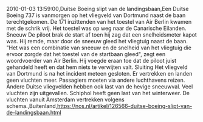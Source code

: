 2010-01-03 13:59:00,Duitse Boeing slipt van de landingsbaan,Een Duitse Boeing 737 is vanmorgen op het vliegveld van Dortmund naast de baan terechtgekomen. De 171 inzittenden van het toestel van Air Berlin kwamen met de schrik vrij. Het toestel was op weg naar de Canarische Eilanden. Sneeuw De piloot brak de start af toen hij zag dat een snelheidsmeter kapot was. Hij remde, maar door de sneeuw gleed het vliegtuig naast de baan. "Het was een combinatie van sneeuw en de snelheid van het vliegtuig die ervoor zorgde dat het toestel van de startbaan gleed", zegt een woordvoerder van Air Berlin. Hij voegde eraan toe dat de piloot juist gehandeld heeft en dat hem niets te verwijten valt. Sluiting Het vliegveld van Dortmund is na het incident meteen gesloten. Er vertrekken en landen geen vluchten meer. Passagiers moeten via andere luchthavens reizen. Andere Duitse vliegvelden hebben ook last van de hevige sneeuwval. Veel vluchten zijn uitgevallen. Schiphol heeft geen last van het winterweer. De vluchten vanuit Amsterdam vertrekken volgens schema.,Buitenland,https://nos.nl/artikel/126566-duitse-boeing-slipt-van-de-landingsbaan.html